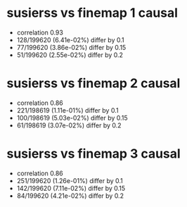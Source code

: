 # susierss vs finemap  1 causal

- correlation 0.93
- 128/199620 (6.41e-02%) differ by 0.1
- 77/199620 (3.86e-02%) differ by 0.15
- 51/199620 (2.55e-02%) differ by 0.2


# susierss vs finemap  2 causal

- correlation 0.86
- 221/198619 (1.11e-01%) differ by 0.1
- 100/198619 (5.03e-02%) differ by 0.15
- 61/198619 (3.07e-02%) differ by 0.2


# susierss vs finemap  3 causal

- correlation 0.86
- 251/199620 (1.26e-01%) differ by 0.1
- 142/199620 (7.11e-02%) differ by 0.15
- 84/199620 (4.21e-02%) differ by 0.2


